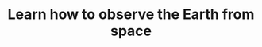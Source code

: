 ---
# Page settings
layout: homepage
keywords:

# Hero section
title: Learn how to observe the Earth from space
description: On this page you will find useful instructions for beginners to get started with earth observation and remote sensing. Additionally, we have special interest guides if you are a journalist or interested in using EO for humanitarian aid. <strong>This site is work in progress. Help us develop the content on this page.</strong>
buttons:
    - icon: arrow-right
      content: Let's start with the basics
      url: '#'
      external_url: false

# Author box
# author:
#     title: About this project
#     title_url: '#'
#     external_url: true
#     description: Author description

# Grid navigation
grid_navigation:
    - title: The basics
      excerpt: Lorem ipsum dolor sit amet, consetetur sadipscing elitr, sed diam nonumy eirmod tempor invidunt.
      links:
        - title: What is remote sensing?
          url: '/basics/what-is-remote-sensing/'
        - title: What is it used for?
          url: '/basics/what-is-remote-sensing-used-for/'
        - title: Understanding the electromagnetic spectrum
          url: '/basics/understanding-the-electromagnetic-spectrum/'
        - title: Sensors and Satellites
          url: '/basics/sensors-and-satellites/'
        - title: Where do I get the data from?
          url: '/basics/where-do-i-get-the-data-from/'
        - title: Image analysis – Creating Information out of Data
          url: '/basics/image-analysis/'
        - title: Helpful tools
          url: '/basics/helpful-tools/'
        - title: Glossary
          url: '/basics/glossary/'
    - title: EO for journalists
      excerpt: Lorem ipsum dolor sit amet, consetetur sadipscing elitr, sed diam nonumy eirmod tempor invidunt.
      links:
        - title: Why journalists should use satellite imagery?
          url: '/for-journalists/why-journalists-should-use-satellite-imagery/'
        - title: How to find stories in satellite data?
          url: '/for-journalists/how-to-find-stories-in-satellite-data/'
        - title: Making the Invisible Visible&#58; Indices & bands
          url: '/for-journalists/making-the-invisible-visible-indices-and-bands/'
        - title: Fact-checking&#58; How to verify satellite images?
          url: '/for-journalists/fact-checking-how-to-verify-satellite-images/'
        - title: Get the best out of your images
          url: '/for-journalists/get-the-best-out-of-your-images/'
        - title: Context matters&#58; Cartography basics
          url: '/for-journalists/context-matters-cartography-basics/'
        - title: Rights and licenses
          url: '/for-journalists/rights-and-licenses/'
        - title: Great stories and examples
          url: '/for-journalists/great-stories-and-examples/'
        - title: Use tools and resources
          url: '/for-journalists/use-tools-and-resources/'
    - title: EO for humanitarian actions
      excerpt: Lorem ipsum dolor sit amet, consetetur sadipscing elitr, sed diam nonumy eirmod tempor invidunt.
      links:
        - title: How satellites are used in humanitarian response?
          url: '/for-humanitarian-actions/how-satellites-are-used-in-humanitarian-response/'
        - title: Remote sensing for disaster response
          url: '/for-humanitarian-actions/remote-sensing-for-disaster-response/'
        - title: How to find humanitarian issues in satellite images?
          url: '/for-humanitarian-actions/how-to-find-humanitarian-issues-in-satellite-images/'
        - title: Communicate your findings right
          url: '/for-humanitarian-actions/communicate-your-findings-right/'
        - title: Explore ethical issues related to Earth observation
          url: '/for-humanitarian-actions/explore-ethical-issues-related-to-earth-observation/'
    - title: About this site
      excerpt: Lorem ipsum dolor sit amet, consetetur sadipscing elitr, sed diam nonumy eirmod tempor invidunt.
      links:
        - title: Get involved
          url: '/contribute/'
---